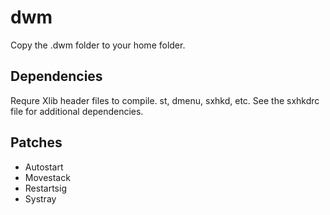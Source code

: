 # dwm
Copy the .dwm folder to your home folder.

## Dependencies
Requre Xlib header files to compile.
st, dmenu, sxhkd, etc.
See the sxhkdrc file for additional dependencies.

## Patches
- Autostart
- Movestack
- Restartsig
- Systray
